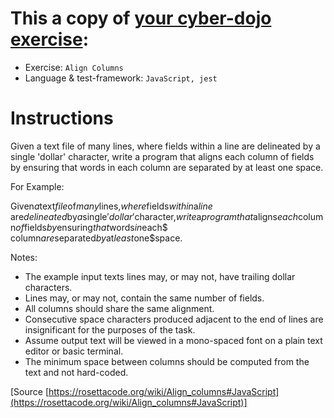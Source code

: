 # This a copy of [your cyber-dojo exercise](https://cyber-dojo.org/):
- Exercise: `Align Columns`
- Language & test-framework: `JavaScript, jest`

# Instructions
Given a text file of many lines, where fields within a line are delineated by a single 'dollar' character, write a program that aligns each column of fields by ensuring that words in each column are separated by at least one space.

For Example:

Given$a$text$file$of$many$lines,$where$fields$within$a$line$
are$delineated$by$a$single$'dollar'$character,$write$a$program
that$aligns$each$column$of$fields$by$ensuring$that$words$in$each$
column$are$separated$by$at$least$one$space.

Notes:
- The example input texts lines may, or may not, have trailing dollar characters.
- Lines may, or may not, contain the same number of fields.
- All columns should share the same alignment.
- Consecutive space characters produced adjacent to the end of lines are insignificant for the purposes of the task.
- Assume output text will be viewed in a mono-spaced font on a plain text editor or basic terminal.
- The minimum space between columns should be computed from the text and not hard-coded.

[Source [https://rosettacode.org/wiki/Align_columns#JavaScript](https://rosettacode.org/wiki/Align_columns#JavaScript)]
